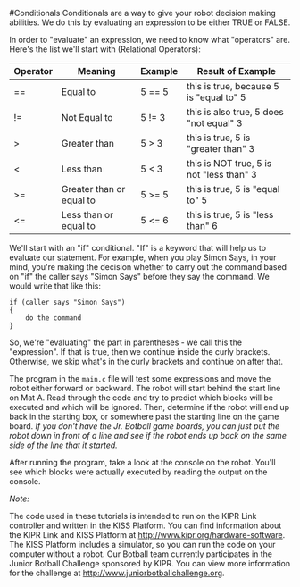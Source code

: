 #Conditionals
Conditionals are a way to give your robot decision making abilities. We do this by 
evaluating an expression to be either TRUE or FALSE. 

In order to "evaluate" an expression, we need to know what "operators" are. Here's the 
list we'll start with (Relational Operators):

Operator  |  Meaning          |   Example     | Result of Example
--------- | ----------------- | ------------- | -------------
==     |  Equal to         |  5 == 5  | this is true, because 5 is "equal to" 5
!=     |  Not Equal to     |  5 != 3  | this is also true, 5 does "not equal" 3
>      |  Greater than     |  5 > 3   | this is true, 5 is "greater than" 3
<      |  Less than        |  5 < 3   | this is NOT true, 5 is not "less than" 3
>=     |  Greater than or equal to  |  5 >= 5  | this is true, 5 is "equal to" 5
<=     |  Less than or equal to    |  5 <= 6  | this is true, 5 is "less than" 6

We'll start with an "if" conditional. "If" is a keyword that will help us to evaluate our 
statement.  For example, when you play Simon Says, in your mind, you're making the decision 
whether to carry out the command based on "if" the caller says "Simon Says" before they say 
the command.  We would write that like this:

  	if (caller says "Simon Says") 
  	{
      	do the command
  	}

So, we're "evaluating" the part in parentheses - we call this the "expression". If that is 
true, then we continue inside the curly brackets. Otherwise, we skip what's in the curly 
brackets and continue on after that.

The program in the `main.c` file will test some expressions and move the robot either 
forward or backward. The robot will start behind the start line on Mat A. Read through the 
code and try to predict which blocks will be executed and which will be ignored. Then, 
determine if the robot will end up back in the starting box, or somewhere past the starting 
line on the game board. _If you don't have the Jr. Botball game boards, you can just put the 
robot down in front of a line and see if the robot ends up back on the same side of the line
that it started._

After running the program, take a look at the console on the robot. You'll see which blocks 
were actually executed by reading the output on the console.


*Note:*

The code used in these tutorials is intended to run on the KIPR Link controller and written in 
the KISS Platform. You can find information about the KIPR Link and KISS Platform at 
http://www.kipr.org/hardware-software. The KISS Platform includes a simulator, so you can run 
the code on your computer without a robot. Our Botball team currently participates in the Junior 
Botball Challenge sponsored by KIPR. You can view more information for the challenge at 
http://www.juniorbotballchallenge.org.
